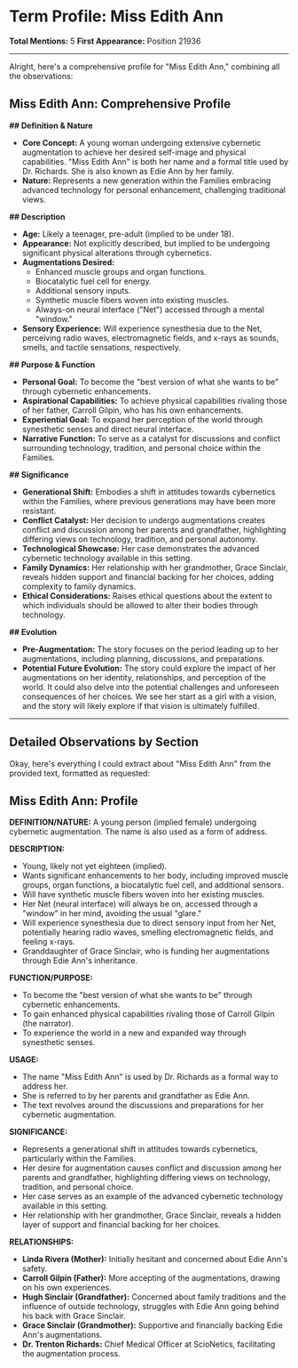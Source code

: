 # Term Profile: Miss Edith Ann

**Total Mentions:** 5
**First Appearance:** Position 21936

---

Alright, here's a comprehensive profile for "Miss Edith Ann," combining all the observations:

## Miss Edith Ann: Comprehensive Profile

**## Definition & Nature**

*   **Core Concept:** A young woman undergoing extensive cybernetic augmentation to achieve her desired self-image and physical capabilities. "Miss Edith Ann" is both her name and a formal title used by Dr. Richards. She is also known as Edie Ann by her family.
*   **Nature:** Represents a new generation within the Families embracing advanced technology for personal enhancement, challenging traditional views.

**## Description**

*   **Age:** Likely a teenager, pre-adult (implied to be under 18).
*   **Appearance:** Not explicitly described, but implied to be undergoing significant physical alterations through cybernetics.
*   **Augmentations Desired:**
    *   Enhanced muscle groups and organ functions.
    *   Biocatalytic fuel cell for energy.
    *   Additional sensory inputs.
    *   Synthetic muscle fibers woven into existing muscles.
    *   Always-on neural interface ("Net") accessed through a mental "window."
*   **Sensory Experience:** Will experience synesthesia due to the Net, perceiving radio waves, electromagnetic fields, and x-rays as sounds, smells, and tactile sensations, respectively.

**## Purpose & Function**

*   **Personal Goal:** To become the "best version of what she wants to be" through cybernetic enhancements.
*   **Aspirational Capabilities:** To achieve physical capabilities rivaling those of her father, Carroll Gilpin, who has his own enhancements.
*   **Experiential Goal:** To expand her perception of the world through synesthetic senses and direct neural interface.
*   **Narrative Function:** To serve as a catalyst for discussions and conflict surrounding technology, tradition, and personal choice within the Families.

**## Significance**

*   **Generational Shift:** Embodies a shift in attitudes towards cybernetics within the Families, where previous generations may have been more resistant.
*   **Conflict Catalyst:** Her decision to undergo augmentations creates conflict and discussion among her parents and grandfather, highlighting differing views on technology, tradition, and personal autonomy.
*   **Technological Showcase:** Her case demonstrates the advanced cybernetic technology available in this setting.
*   **Family Dynamics:** Her relationship with her grandmother, Grace Sinclair, reveals hidden support and financial backing for her choices, adding complexity to family dynamics.
*   **Ethical Considerations:** Raises ethical questions about the extent to which individuals should be allowed to alter their bodies through technology.

**## Evolution**

*   **Pre-Augmentation:** The story focuses on the period leading up to her augmentations, including planning, discussions, and preparations.
*   **Potential Future Evolution:** The story could explore the impact of her augmentations on her identity, relationships, and perception of the world. It could also delve into the potential challenges and unforeseen consequences of her choices. We see her start as a girl with a vision, and the story will likely explore if that vision is ultimately fulfilled.

---

## Detailed Observations by Section

Okay, here's everything I could extract about "Miss Edith Ann" from the provided text, formatted as requested:

## Miss Edith Ann: Profile

**DEFINITION/NATURE:** A young person (implied female) undergoing cybernetic augmentation. The name is also used as a form of address.

**DESCRIPTION:**

*   Young, likely not yet eighteen (implied).
*   Wants significant enhancements to her body, including improved muscle groups, organ functions, a biocatalytic fuel cell, and additional sensors.
*   Will have synthetic muscle fibers woven into her existing muscles.
*   Her Net (neural interface) will always be on, accessed through a "window" in her mind, avoiding the usual "glare."
*   Will experience synesthesia due to direct sensory input from her Net, potentially hearing radio waves, smelling electromagnetic fields, and feeling x-rays.
*   Granddaughter of Grace Sinclair, who is funding her augmentations through Edie Ann's inheritance.

**FUNCTION/PURPOSE:**

*   To become the "best version of what she wants to be" through cybernetic enhancements.
*   To gain enhanced physical capabilities rivaling those of Carroll Gilpin (the narrator).
*   To experience the world in a new and expanded way through synesthetic senses.

**USAGE:**

*   The name "Miss Edith Ann" is used by Dr. Richards as a formal way to address her.
*   She is referred to by her parents and grandfather as Edie Ann.
*   The text revolves around the discussions and preparations for her cybernetic augmentation.

**SIGNIFICANCE:**

*   Represents a generational shift in attitudes towards cybernetics, particularly within the Families.
*   Her desire for augmentation causes conflict and discussion among her parents and grandfather, highlighting differing views on technology, tradition, and personal choice.
*   Her case serves as an example of the advanced cybernetic technology available in this setting.
*   Her relationship with her grandmother, Grace Sinclair, reveals a hidden layer of support and financial backing for her choices.

**RELATIONSHIPS:**

*   **Linda Rivera (Mother):** Initially hesitant and concerned about Edie Ann's safety.
*   **Carroll Gilpin (Father):** More accepting of the augmentations, drawing on his own experiences.
*   **Hugh Sinclair (Grandfather):** Concerned about family traditions and the influence of outside technology, struggles with Edie Ann going behind his back with Grace Sinclair.
*   **Grace Sinclair (Grandmother):** Supportive and financially backing Edie Ann's augmentations.
*   **Dr. Trenton Richards:** Chief Medical Officer at ScioNetics, facilitating the augmentation process.

